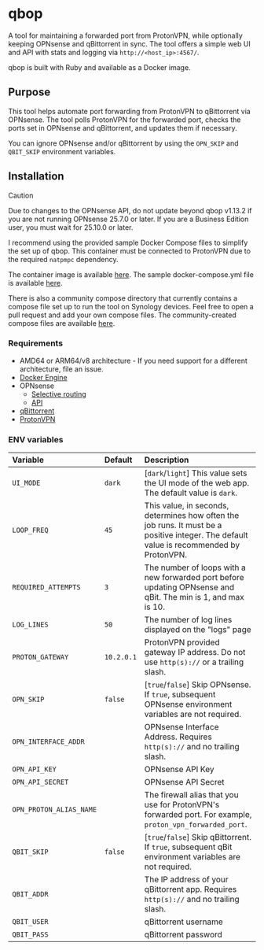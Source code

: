 # qbop
A tool for maintaining a forwarded port from ProtonVPN, while optionally keeping OPNsense and qBittorrent in sync. The tool offers a simple web UI and API with stats and logging via `http://<host_ip>:4567/`.

qbop is built with Ruby and available as a Docker image.

## Purpose
This tool helps automate port forwarding from ProtonVPN to qBittorrent via OPNsense. The tool polls ProtonVPN for the forwarded port, checks the ports set in OPNsense and qBittorrent, and updates them if necessary.

You can ignore OPNsense and/or qBittorrent by using the `OPN_SKIP` and `QBIT_SKIP` environment variables.

## Installation
> [!CAUTION]
> Due to changes to the OPNsense API, do not update beyond qbop v1.13.2 if you are not running OPNsense 25.7.0 or later. If you are a Business Edition user, you must wait for 25.10.0 or later.

I recommend using the provided sample Docker Compose files to simplify the set up of qbop. This container must be connected to ProtonVPN due to the required `natpmpc` dependency.

The container image is available [here](https://github.com/clajiness/qbop/pkgs/container/qbop). The sample docker-compose.yml file is available [here](https://github.com/clajiness/qbop/blob/main/docker-compose/docker-compose.yml).

There is also a community compose directory that currently contains a compose file set up to run the tool on Synology devices. Feel free to open a pull request and add your own compose files. The community-created compose files are available [here](https://github.com/clajiness/qbop/blob/main/docker-compose/community/).

### Requirements
* AMD64 or ARM64/v8 architecture - If you need support for a different architecture, file an issue.
* [Docker Engine](https://docs.docker.com/engine/install/)
* OPNsense
    * [Selective routing](https://docs.opnsense.org/manual/how-tos/wireguard-selective-routing.html)
    * [API](https://docs.opnsense.org/development/how-tos/api.html)
* [qBittorrent](https://www.qbittorrent.org/)
* [ProtonVPN](https://protonvpn.com/support/port-forwarding)

### ENV variables
| Variable | Default | Description |
| :--- | :--- | :--- |
| `UI_MODE` | `dark` | [`dark`/`light`] This value sets the UI mode of the web app. The default value is `dark`. |
| `LOOP_FREQ` | `45` | This value, in seconds, determines how often the job runs. It must be a positive integer. The default value is recommended by ProtonVPN. |
| `REQUIRED_ATTEMPTS` | `3` | The number of loops with a new forwarded port before updating OPNsense and qBit. The min is 1, and max is 10. |
| `LOG_LINES` | `50` | The number of log lines displayed on the "logs" page |
| `PROTON_GATEWAY` | `10.2.0.1` | ProtonVPN provided gateway IP address. Do not use `http(s)://` or a trailing slash. |
| `OPN_SKIP` | `false` | [`true`/`false`] Skip OPNsense. If `true`, subsequent OPNsense environment variables are not required. |
| `OPN_INTERFACE_ADDR` | | OPNsense Interface Address. Requires `http(s)://` and no trailing slash. |
| `OPN_API_KEY` | | OPNsense API Key |
| `OPN_API_SECRET` | | OPNsense API Secret |
| `OPN_PROTON_ALIAS_NAME` | | The firewall alias that you use for ProtonVPN's forwarded port. For example, `proton_vpn_forwarded_port`. |
| `QBIT_SKIP` | `false` | [`true`/`false`] Skip qBittorrent. If `true`, subsequent qBit environment variables are not required. |
| `QBIT_ADDR` | | The IP address of your qBittorrent app. Requires `http(s)://` and no trailing slash. |
| `QBIT_USER` | | qBittorrent username |
| `QBIT_PASS` | | qBittorrent password |

